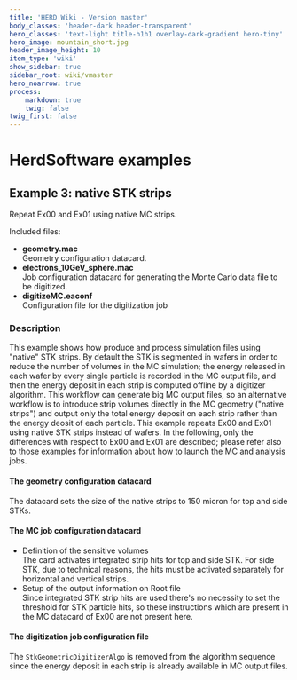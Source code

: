 ```yaml
---
title: 'HERD Wiki - Version master'
body_classes: 'header-dark header-transparent'
hero_classes: 'text-light title-h1h1 overlay-dark-gradient hero-tiny'
hero_image: mountain_short.jpg
header_image_height: 10
item_type: 'wiki'
show_sidebar: true
sidebar_root: wiki/vmaster
hero_noarrow: true
process:
    markdown: true
    twig: false
twig_first: false
---
```


#  HerdSoftware examples

## Example 3: native STK strips

Repeat Ex00 and Ex01 using native MC strips.

Included files:
* **geometry.mac**  
  Geometry configuration datacard.
* **electrons_10GeV_sphere.mac**  
  Job configuration datacard for generating the Monte Carlo data file to be digitized.
* **digitizeMC.eaconf**  
  Configuration file for the digitization job
  
### Description
This example shows how produce and process simulation files using "native" STK strips. By default the STK is segmented in wafers in
order to reduce the number of volumes in the MC simulation; the energy released in each wafer by every single particle is recorded
in the MC output file, and then the energy deposit in each strip is computed offline by a digitizer algorithm. This workflow can
generate big MC output files, so an alternative workflow is to introduce strip volumes directly in the MC geometry ("native strips")
and output only the total energy deposit on each strip rather than the energy deosit of each particle. This example repeats Ex00 and 
Ex01 using native STK strips instead of wafers. In the following, only the differences with respect to Ex00 and Ex01 are described;
please refer also to those examples for information about how to launch the MC and analysis jobs.    

#### The geometry configuration datacard
The datacard sets the size of the native strips to 150 micron for top and side STKs. 

#### The MC job configuration datacard
* Definition of the sensitive volumes  
  The card activates integrated strip hits for top and side STK. For side STK, due to technical reasons, the hits must be activated
  separately for horizontal and vertical strips.
* Setup of the output information on Root file  
  Since integrated STK strip hits are used there's no necessity to set the threshold for STK particle hits, so these instructions 
  which are present in the MC datacard of Ex00 are not present here.  

#### The digitization job configuration file
The `StkGeometricDigitizerAlgo` is removed from the algorithm sequence since the energy deposit in each strip is already available
in MC output files.
